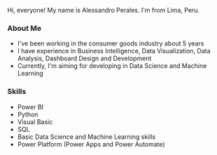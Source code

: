 Hi, everyone! My name is Alessandro Perales. I'm from Lima, Peru.

### About Me
- I've been working in the consumer goods industry about 5 years
- I have experience in Business Intelligence, Data Visualization, Data Analysis, Dashboard Design and Development
- Currently, I'm aiming for developing in Data Science and Machine Learning

### Skills
- Power BI 
- Python
- Visual Basic
- SQL
- Basic Data Science and Machine Learning skills
- Power Platform (Power Apps and Power Automate)
